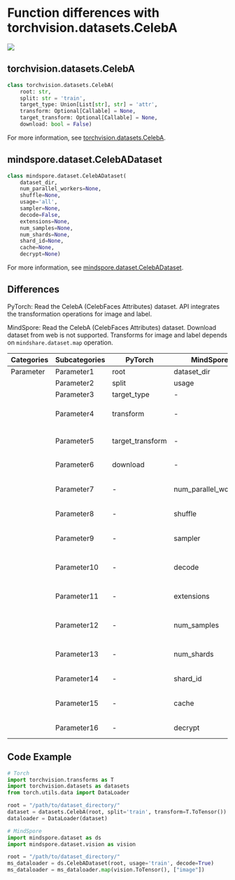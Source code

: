 # Function differences with torchvision.datasets.CelebA

<a href="https://gitee.com/mindspore/docs/blob/master/docs/mindspore/source_en/note/api_mapping/pytorch_diff/CelebA.md" target="_blank"><img src="https://mindspore-website.obs.cn-north-4.myhuaweicloud.com/website-images/master/resource/_static/logo_source_en.png"></a>

## torchvision.datasets.CelebA

```python
class torchvision.datasets.CelebA(
    root: str,
    split: str = 'train',
    target_type: Union[List[str], str] = 'attr',
    transform: Optional[Callable] = None,
    target_transform: Optional[Callable] = None,
    download: bool = False)
```

For more information, see [torchvision.datasets.CelebA](https://pytorch.org/vision/0.14/generated/torchvision.datasets.CelebA.html).

## mindspore.dataset.CelebADataset

```python
class mindspore.dataset.CelebADataset(
    dataset_dir,
    num_parallel_workers=None,
    shuffle=None,
    usage='all',
    sampler=None,
    decode=False,
    extensions=None,
    num_samples=None,
    num_shards=None,
    shard_id=None,
    cache=None,
    decrypt=None)
```

For more information, see [mindspore.dataset.CelebADataset](https://mindspore.cn/docs/en/master/api_python/dataset/mindspore.dataset.CelebADataset.html#mindspore.dataset.CelebADataset).

## Differences

PyTorch: Read the CelebA (CelebFaces Attributes) dataset. API integrates the transformation operations for image and label.

MindSpore: Read the CelebA (CelebFaces Attributes) dataset. Download dataset from web is not supported. Transforms for image and label depends on `mindshare.dataset.map` operation.

| Categories | Subcategories |PyTorch | MindSpore | Difference |
| --- | ---   | ---   | ---        |---  |
|Parameter | Parameter1 | root    | dataset_dir    | - |
|     | Parameter2 | split      | usage    |- |
|     | Parameter3 | target_type      | -    | - |
|     | Parameter4 | transform    | -   | Supported by `mindspore.dataset.map` operation |
|     | Parameter5 | target_transform    | -   | Supported by `mindspore.dataset.map` operation |
|     | Parameter6 | download    | -   | Not supported by MindSpore |
|     | Parameter7 | -    | num_parallel_workers | Number of worker threads to read the data |
|     | Parameter8 | -    | shuffle  | Whether to perform shuffle on the dataset |
|     | Parameter9 | -    | sampler  | Object used to choose samples from the dataset |
|     | Parameter10 | -    | decode | Whether to decode the images after reading |
|     | Parameter11 | -    | extensions | List of file extensions to be included in the dataset |
|     | Parameter12 | -    | num_samples | The number of images to be included in the dataset |
|     | Parameter13 | -    | num_shards | Number of shards that the dataset will be divided into |
|     | Parameter14 | -    | shard_id | The shard ID within num_shards |
|     | Parameter15 | -    | cache | Use tensor caching service to speed up dataset processing |
|     | Parameter16 | -    | decrypt | Image decryption function |

## Code Example

```python
# Torch
import torchvision.transforms as T
import torchvision.datasets as datasets
from torch.utils.data import DataLoader

root = "/path/to/dataset_directory/"
dataset = datasets.CelebA(root, split='train', transform=T.ToTensor())
dataloader = DataLoader(dataset)

# MindSpore
import mindspore.dataset as ds
import mindspore.dataset.vision as vision

root = "/path/to/dataset_directory/"
ms_dataloader = ds.CelebADataset(root, usage='train', decode=True)
ms_dataloader = ms_dataloader.map(vision.ToTensor(), ["image"])
```
